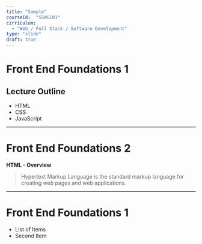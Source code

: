 ```yaml
---
title: "Sample" 
courseId:  "SSWG101"
cirriculum:  
  - "Web / Full Stack / Software Development"
type: "slide"
draft: true
---
```


# Front End Foundations 1

## Lecture Outline

* HTML
* CSS
* JavaScript

---

# Front End Foundations 2

**HTML - Overview**

> Hypertext Markup Language is the standard markup language for creating web pages and web applications.

---

# Front End Foundations 1

* List of Items
* Second Item
